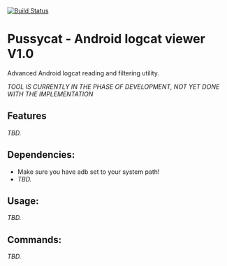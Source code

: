  [![Build Status](https://travis-ci.org/milos85vasic/Pussycat.svg?branch=master)](https://travis-ci.org/milos85vasic/Pussycat)

# Pussycat - Android logcat viewer V1.0

Advanced Android logcat reading and filtering utility.

*TOOL IS CURRENTLY IN THE PHASE OF DEVELOPMENT, NOT YET DONE WITH THE IMPLEMENTATION*

## Features

*TBD.*

## Dependencies:

- Make sure you have adb set to your system path!
- *TBD.*

## Usage:

*TBD.*

## Commands:

*TBD.*